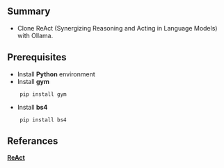 ## Summary

- Clone ReAct (Synergizing Reasoning and Acting in Language Models) with Ollama.

## Prerequisites
- Install **Python** environment
- Install **gym**
```
    pip install gym
```
- Install **bs4**
```
    pip install bs4
```

## Referances
**[ReAct](https://react-lm.github.io/)**